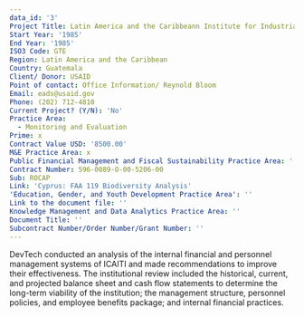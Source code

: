 ```yaml
---
data_id: '3'
Project Title: Latin America and the Caribbeann Institute for Industrial Research Technology
Start Year: '1985'
End Year: '1985'
ISO3 Code: GTE
Region: Latin America and the Caribbean
Country: Guatemala
Client/ Donor: USAID
Point of contact: Office Information/ Reynold Bloom
Email: eads@usaid.gov
Phone: (202) 712-4810
Current Project? (Y/N): 'No'
Practice Area:
  - Monitoring and Evaluation
Prime: x
Contract Value USD: '8500.00'
M&E Practice Area: x
Public Financial Management and Fiscal Sustainability Practice Area: ''
Contract Number: 596-0089-O-00-5206-00
Sub: ROCAP
Link: 'Cyprus: FAA 119 Biodiversity Analysis'
'Education, Gender, and Youth Development Practice Area': ''
Link to the document file: ''
Knowledge Management and Data Analytics Practice Area: ''
Document Title: ''
Subcontract Number/Order Number/Grant Number: ''
---
```

DevTech conducted an analysis of the internal financial and personnel management systems of ICAITI and made recommendations to improve their effectiveness. The institutional review included the historical, current, and projected balance sheet and cash flow statements to determine the long-term viability of the institution; the management structure, personnel policies, and employee benefits package; and internal financial practices.